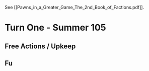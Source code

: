 See [[Pawns_in_a_Greater_Game_The_2nd_Book_of_Factions.pdf]].
# Turn One - Summer 105
## Free Actions / Upkeep
## Fu
